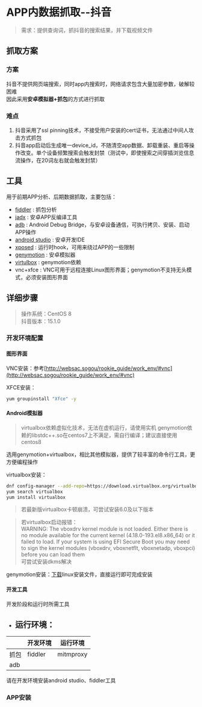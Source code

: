 # APP内数据抓取--抖音

> 需求：提供查询词，抓抖音的搜索结果，并下载视频文件

## 抓取方案

### 方案

抖音不提供网页端搜索，同时app内搜索时，网络请求包含大量加密参数，破解较困难  
因此采用**安卓模拟器+抓包**的方式进行抓取

### 难点

1. 抖音采用了ssl pinning技术，不接受用户安装的cert证书，无法通过中间人攻击方式抓包
2. 抖音app启动后生成唯一device_id，不随清空app数据、卸载重装、重启等操作改变。单个设备频繁搜索会触发封禁（测试中，即使搜索之间穿插浏览信息流操作，在20词左右就会触发封禁）

## 工具

用于前期APP分析、后期数据抓取，主要包括：
- [fiddler](https://www.telerik.com/download/fiddler) : 抓包分析
- [jadx](https://github.com/skylot/jadx) : 安卓APP反编译工具
- [adb](https://developer.android.com/studio/command-line/adb) : Android Debug Bridge，与安卓设备通信，可执行拷贝、安装、启动APP操作
- [android studio](https://developer.android.com/studio) : 安卓开发IDE
- [xposed](https://repo.xposed.info/module/de.robv.android.xposed.installer) : 运行时hook，可用来绕过APP的一些限制
- [genymotion](https://www.genymotion.com/download/) : 安卓模拟器
- [virtulbox](https://www.virtualbox.org/wiki/Downloads) : genymotion依赖
- vnc+xfce : VNC可用于远程连接Linux图形界面；genymotion不支持无头模式，必须安装图形界面

## 详细步骤

> 操作系统：CentOS 8  
> 抖音版本：15.1.0

### 开发环境配置

#### 图形界面

VNC安装：参考[http://websac.sogou/rookie_guide/work_env/#vnc](http://websac.sogou/rookie_guide/work_env/#vnc)

XFCE安装：
```bash
yum groupinstall "Xfce" -y
```

#### Android模拟器

> virtualbox依赖虚拟化技术，无法在虚机运行，请使用实机
> genymotion依赖的libstdc++.so在centos7上不满足，需自行编译；建议直接使用centos8

选用genymotion+virtualbox，相比其他模拟器，提供了较丰富的命令行工具，更方便编程操作

virtualbox安装：
```bash
dnf config-manager --add-repo=https://download.virtualbox.org/virtualbox/rpm/el/virtualbox.repo
yum search virtualbox
yum install virtualbox
```

> 若最新版virtualbox卡顿崩溃，可尝试安装6.0及以下版本

> 若virtualbox启动报错：  
> WARNING: The vboxdrv kernel module is not loaded. Either there is no module available for the current kernel (4.18.0-193.el8.x86_64) or it failed to load. If your system is using EFI Secure Boot you may need to sign the kernel modules (vboxdrv, vboxnetflt, vboxnetadp, vboxpci) before you can load them  
> 可尝试安装dkms解决

genymotion安装：[下载](https://www.genymotion.com/download/)linux安装文件，直接运行即可完成安装

#### 开发工具

开发阶段和运行时所需工具

- 运行环境：
  - 

|  | 开发环境 | 运行环境 |
|---|---|---|  
| 抓包 | fiddler | mitmproxy |  
| adb |  |  |


请在开发环境安装android studio、fiddler工具



### APP安装




